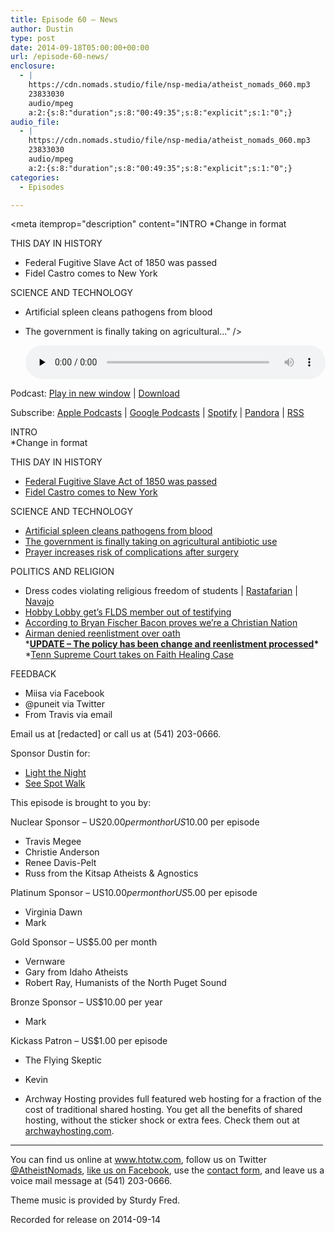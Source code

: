 ```yaml
---
title: Episode 60 – News
author: Dustin
type: post
date: 2014-09-18T05:00:00+00:00
url: /episode-60-news/
enclosure:
  - |
    https://cdn.nomads.studio/file/nsp-media/atheist_nomads_060.mp3
    23833030
    audio/mpeg
    a:2:{s:8:"duration";s:8:"00:49:35";s:8:"explicit";s:1:"0";}
audio_file:
  - |
    https://cdn.nomads.studio/file/nsp-media/atheist_nomads_060.mp3
    23833030
    audio/mpeg
    a:2:{s:8:"duration";s:8:"00:49:35";s:8:"explicit";s:1:"0";}
categories:
  - Episodes

---
```

<div itemscope itemtype="http://schema.org/AudioObject">
  <meta itemprop="name" content="Episode 60 &#8211; News" />
  
  <meta itemprop="uploadDate" content="2014-09-17T23:00:00-06:00" />
  
  <meta itemprop="encodingFormat" content="audio/mpeg" />
  
  <meta itemprop="duration" content="PT49M35S" />
  
  <meta itemprop="description" content="INTRO
*Change in format

THIS DAY IN HISTORY

* Federal Fugitive Slave Act of 1850 was passed
* Fidel Castro comes to New York

SCIENCE AND TECHNOLOGY

* Artificial spleen cleans pathogens from blood
* The government is finally taking on agricultural..." />
  
  <meta itemprop="contentUrl" content="https://dts.podtrac.com/redirect.mp3/cdn.nomads.studio/file/nsp-media/atheist_nomads_060.mp3" />
  
  <meta itemprop="contentSize" content="22.7" />
  </p> 
  
  <div class="powerpress_player" id="powerpress_player_8315">
    <audio class="wp-audio-shortcode" id="audio-5178-59" preload="none" style="width: 100%;" controls="controls"><source type="audio/mpeg" src="https://dts.podtrac.com/redirect.mp3/cdn.nomads.studio/file/nsp-media/atheist_nomads_060.mp3?_=59" /><a href="https://dts.podtrac.com/redirect.mp3/cdn.nomads.studio/file/nsp-media/atheist_nomads_060.mp3">https://dts.podtrac.com/redirect.mp3/cdn.nomads.studio/file/nsp-media/atheist_nomads_060.mp3</a></audio>
  </div>
</div>

<p class="powerpress_links powerpress_links_mp3">
  Podcast: <a href="https://dts.podtrac.com/redirect.mp3/cdn.nomads.studio/file/nsp-media/atheist_nomads_060.mp3" class="powerpress_link_pinw" target="_blank" title="Play in new window" onclick="return powerpress_pinw('https://htotw.com/?powerpress_pinw=5178-podcast');" rel="nofollow">Play in new window</a> | <a href="https://dts.podtrac.com/redirect.mp3/cdn.nomads.studio/file/nsp-media/atheist_nomads_060.mp3" class="powerpress_link_d" title="Download" rel="nofollow" download="atheist_nomads_060.mp3">Download</a>
</p>

<p class="powerpress_links powerpress_subscribe_links">
  Subscribe: <a href="https://podcasts.apple.com/us/podcast/humanists-take-on-the-world/id530050098?mt=2&ls=1" class="powerpress_link_subscribe powerpress_link_subscribe_itunes" target="_blank" title="Subscribe on Apple Podcasts" rel="nofollow">Apple Podcasts</a> | <a href="https://www.google.com/podcasts?feed=aHR0cDovL2F0aGVpc3Rub21hZHMubGlic3luLmNvbS9yc3M%3D" class="powerpress_link_subscribe powerpress_link_subscribe_googleplay" target="_blank" title="Subscribe on Google Podcasts" rel="nofollow">Google Podcasts</a> | <a href="https://open.spotify.com/show/3LzK2xZGike6Tc1GEMtMbr?si=LieN9SNuTpq96smuaUsH8A" class="powerpress_link_subscribe powerpress_link_subscribe_spotify" target="_blank" title="Subscribe on Spotify" rel="nofollow">Spotify</a> | <a href="https://www.pandora.com/podcast/atheist-nomads/PC:10122?corr=62071012&part=ug" class="powerpress_link_subscribe powerpress_link_subscribe_pandora" target="_blank" title="Subscribe on Pandora" rel="nofollow">Pandora</a> | <a href="https://htotw.com/feed/podcast/" class="powerpress_link_subscribe powerpress_link_subscribe_rss" target="_blank" title="Subscribe via RSS" rel="nofollow">RSS</a>
</p>

INTRO  
*Change in format

THIS DAY IN HISTORY

* <a href="http://en.wikipedia.org/wiki/Fugitive_Slave_Act_of_1850" target="_blank" rel="noopener">Federal Fugitive Slave Act of 1850 was passed</a>  
* <a href="http://www.history.com/this-day-in-history/castro-arrives-in-new-york" target="_blank" rel="noopener">Fidel Castro comes to New York</a>

SCIENCE AND TECHNOLOGY

* <a href="http://www.scientificamerican.com/article/artificial-spleen-cleans-up-blood/" target="_blank" rel="noopener">Artificial spleen cleans pathogens from blood</a>  
* <a href="http://www.rawstory.com/rs/2014/09/superbug-fears-lawmakers-want-to-crack-down-on-antibiotic-overuse-in-livestock/" target="_blank" rel="noopener">The government is finally taking on agricultural antibiotic use</a>  
* <a href="http://www.nbcnews.com/id/12082681/ns/health-heart_health/t/power-prayer-flunks-unusual-test/#.VBjOjGDXF7T" target="_blank" rel="noopener">Prayer increases risk of complications after surgery</a>

POLITICS AND RELIGION

* Dress codes violating religious freedom of students | <a href="http://thinkprogress.org/justice/2014/09/04/3478883/dreadlocks-rasta-school/" target="_blank" rel="noopener">Rastafarian</a> | <a href="http://www.kob.com/article/stories/S3544539.shtml" target="_blank" rel="noopener">Navajo</a>  
* <a href="http://thinkprogress.org/justice/2014/09/16/3568063/hobby-lobby-child-labor/" target="_blank" rel="noopener">Hobby Lobby get’s FLDS member out of testifying</a>  
* <a href="http://www.rightwingwatch.org/content/fischer-sale-bacon-proves-america-christian-nation" target="_blank" rel="noopener">According to Bryan Fischer Bacon proves we’re a Christian Nation</a>  
* <a href="http://www.washingtonpost.com/news/checkpoint/wp/2014/09/05/humanist-group-air-force-airman-denied-reenlistment-because-he-refused-to-say-so-help-me-god/" target="_blank" rel="noopener">Airman denied reenlistment over oath</a>  
\***<a href="http://www.af.mil/News/ArticleDisplay/tabid/223/Article/497535/af-to-change-instructions-for-oaths.aspx" target="_blank" rel="noopener">UPDATE &#8211; The policy has been change and reenlistment processed</a>\***  
*<a href="http://abcnews.go.com/Health/wireStory/tennessee-supreme-court-hear-faith-healing-case-25247427" target="_blank" rel="noopener">Tenn Supreme Court takes on Faith Healing Case</a>

FEEDBACK

* Miisa via Facebook  
* @puneit via Twitter  
* From Travis via email

Email us at [redacted] or call us at (541) 203-0666.

Sponsor Dustin for:  
* <a href="http://pages.lightthenight.org/oswim/Boise14/DWilliams" target="_blank" rel="noopener">Light the Night</a>  
* <a href="http://idahohumane.donordrive.com/index.cfm?fuseaction=donorDrive.participant&participantID=1812" target="_blank" rel="noopener">See Spot Walk</a>

This episode is brought to you by:

Nuclear Sponsor &#8211; US$20.00 per month or US$10.00 per episode  
* Travis Megee  
* Christie Anderson  
* Renee Davis-Pelt  
* Russ from the Kitsap Atheists & Agnostics

Platinum Sponsor – US$10.00 per month or US$5.00 per episode  
* Virginia Dawn  
* Mark

Gold Sponsor – US$5.00 per month  
* Vernware  
* Gary from Idaho Atheists  
* Robert Ray, Humanists of the North Puget Sound

Bronze Sponsor &#8211; US$10.00 per year  
* Mark

Kickass Patron &#8211; US$1.00 per episode  
* The Flying Skeptic  
* Kevin

* Archway Hosting provides full featured web hosting for a fraction of the cost of traditional shared hosting. You get all the benefits of shared hosting, without the sticker shock or extra fees. Check them out at <a href="http://archwayhosting.com/" target="_blank" rel="noopener">archwayhosting.com</a>.

<hr width="500" />

You can find us online at <a href="https://www.htotw.com/" target="_blank" rel="noopener">www.htotw.com</a>, follow us on Twitter <a href="https://htotw.com/twitter" target="_blank" rel="noopener">@AtheistNomads</a>, <a href="https://htotw.com/facebook" target="_blank" rel="noopener">like us on Facebook</a>, use the [contact form](https://htotw.com/contact), and leave us a voice mail message at (541) 203-0666.

Theme music is provided by Sturdy Fred.

Recorded for release on 2014-09-14